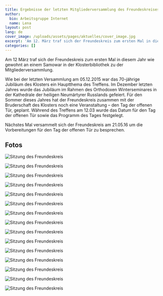 ```yaml
---
title: Ergebnisse der letzten Mitgliederversammlung des Freundeskreises
author:
  bio: Arbeitsgruppe Internet
  name: Lena
layout: post
lang: de
cover_image: /uploads/assets/pages/aktuelles/cover_image.jpg
excerpt: 'Am 12. März traf sich der Freundeskreis zum ersten Mal in diesem Jahr wie gewohnt an einem Samowar in der Klosterbibliothek zu der Mitgliederversammlung.'
categories: []
---
```

Am 12 März traf sich der Freundeskreis zum ersten Mal in diesem Jahr wie gewohnt an einem Samowar in der Klosterbibliothek zu der Mitgliederversammlung.

Wie bei der letzten Versammlung  am 05.12.2015 war das 70-jährige Jubiläum des Klosters ein Hauptthema des Treffens. Im Dezember letzten Jahres wurde das Jubiläum im Rahmen des Orthodoxen Winterseminares in der Kathedrale der heiligen Neumärtyrer Russlands gefeiert. Für den Sommer dieses Jahres hat der Freundeskreis zusammen mit der Bruderschaft des Klosters noch eine Veranstaltung – den Tag der offenen Tür, geplant. Während des Treffens am 12.03 wurde das Datum für den Tag der offenen Tür sowie das Programm des Tages festgelegt.

Nächstes Mal versammelt sich der Freundeskreis am 21.05.16 um die Vorbereitungen für den Tag der offenen Tür zu besprechen.

## Fotos
![Sitzung des Freundeskreis](/uploads/media/2016/DSC05819-002.jpg)

![Sitzung des Freundeskreis](/uploads/media/2016/DSC05820-002.jpg)

![Sitzung des Freundeskreis](/uploads/media/2016/DSC05821-002.jpg)

![Sitzung des Freundeskreis](/uploads/media/2016/DSC05822-002.jpg)

![Sitzung des Freundeskreis](/uploads/media/2016/DSC05824-002.jpg)

![Sitzung des Freundeskreis](/uploads/media/2016/DSC05825-002.jpg)

![Sitzung des Freundeskreis](/uploads/media/2016/DSC05827-002.jpg)

![Sitzung des Freundeskreis](/uploads/media/2016/DSC05828-002.jpg)

![Sitzung des Freundeskreis](/uploads/media/2016/DSC05829-002.jpg)

![Sitzung des Freundeskreis](/uploads/media/2016/DSC05831-002.jpg)

![Sitzung des Freundeskreis](/uploads/media/2016/DSC05832-002.jpg)

![Sitzung des Freundeskreis](/uploads/media/2016/DSC05834-002.jpg)

![Sitzung des Freundeskreis](/uploads/media/2016/DSC05835-002.jpg)

![Sitzung des Freundeskreis](/uploads/media/2016/DSC05836-002.jpg)

![Sitzung des Freundeskreis](/uploads/media/2016/DSC05838-002.jpg)
